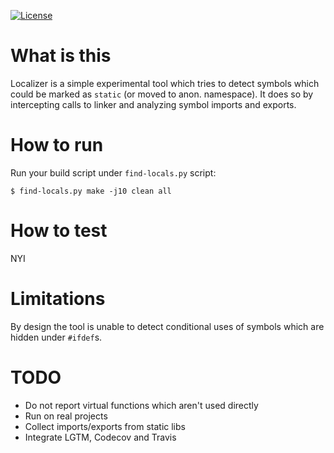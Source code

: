 [![License](http://img.shields.io/:license-MIT-blue.svg)](https://github.com/yugr/Localizer/blob/master/LICENSE.txt)

# What is this

Localizer is a simple experimental tool
which tries to detect symbols which could be marked as `static`
(or moved to anon. namespace).
It does so by intercepting calls to linker and
analyzing symbol imports and exports.

# How to run

Run your build script under `find-locals.py` script:
```
$ find-locals.py make -j10 clean all
```

# How to test

NYI

# Limitations

By design the tool is unable to detect conditional uses of symbols
which are hidden under `#ifdef`s.

# TODO

* Do not report virtual functions which aren't used directly
* Run on real projects
* Collect imports/exports from static libs
* Integrate LGTM, Codecov and Travis
